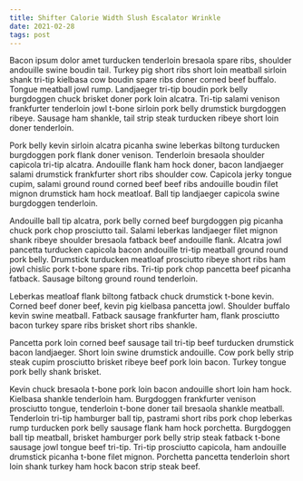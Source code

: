 ```yaml
---
title: Shifter Calorie Width Slush Escalator Wrinkle
date: 2021-02-28
tags: post
---
```


Bacon ipsum dolor amet turducken tenderloin bresaola spare ribs, shoulder andouille swine boudin tail.  Turkey pig short ribs short loin meatball sirloin shank tri-tip kielbasa cow boudin spare ribs doner corned beef buffalo.  Tongue meatball jowl rump.  Landjaeger tri-tip boudin pork belly burgdoggen chuck brisket doner pork loin alcatra.  Tri-tip salami venison frankfurter tenderloin jowl t-bone sirloin pork belly drumstick burgdoggen ribeye.  Sausage ham shankle, tail strip steak turducken ribeye short loin doner tenderloin.

Pork belly kevin sirloin alcatra picanha swine leberkas biltong turducken burgdoggen pork flank doner venison.  Tenderloin bresaola shoulder capicola tri-tip alcatra.  Andouille flank ham hock doner, bacon landjaeger salami drumstick frankfurter short ribs shoulder cow.  Capicola jerky tongue cupim, salami ground round corned beef beef ribs andouille boudin filet mignon drumstick ham hock meatloaf.  Ball tip landjaeger capicola swine burgdoggen tenderloin.

Andouille ball tip alcatra, pork belly corned beef burgdoggen pig picanha chuck pork chop prosciutto tail.  Salami leberkas landjaeger filet mignon shank ribeye shoulder bresaola fatback beef andouille flank.  Alcatra jowl pancetta turducken capicola bacon andouille tri-tip meatball ground round pork belly.  Drumstick turducken meatloaf prosciutto ribeye short ribs ham jowl chislic pork t-bone spare ribs.  Tri-tip pork chop pancetta beef picanha fatback.  Sausage biltong ground round tenderloin.

Leberkas meatloaf flank biltong fatback chuck drumstick t-bone kevin.  Corned beef doner beef, kevin pig kielbasa pancetta jowl.  Shoulder buffalo kevin swine meatball.  Fatback sausage frankfurter ham, flank prosciutto bacon turkey spare ribs brisket short ribs shankle.

Pancetta pork loin corned beef sausage tail tri-tip beef turducken drumstick bacon landjaeger.  Short loin swine drumstick andouille.  Cow pork belly strip steak cupim prosciutto brisket ribeye beef pork loin bacon.  Turkey tongue pork belly shank brisket.

Kevin chuck bresaola t-bone pork loin bacon andouille short loin ham hock.  Kielbasa shankle tenderloin ham.  Burgdoggen frankfurter venison prosciutto tongue, tenderloin t-bone doner tail bresaola shankle meatball.  Tenderloin tri-tip hamburger ball tip, pastrami short ribs pork chop leberkas rump turducken pork belly sausage flank ham hock porchetta.  Burgdoggen ball tip meatball, brisket hamburger pork belly strip steak fatback t-bone sausage jowl tongue beef tri-tip.  Tri-tip prosciutto capicola, ham andouille drumstick picanha t-bone filet mignon.  Porchetta pancetta tenderloin short loin shank turkey ham hock bacon strip steak beef.